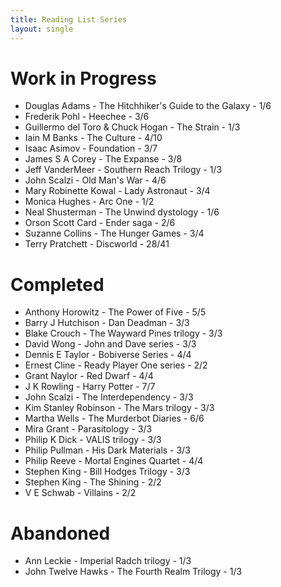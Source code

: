 ```yaml
---
title: Reading List Series
layout: single
---
```


# Work in Progress
* Douglas Adams - The Hitchhiker's Guide to the Galaxy - 1/6
* Frederik Pohl - Heechee - 3/6
* Guillermo del Toro &amp; Chuck Hogan - The Strain - 1/3
* Iain M Banks - The Culture - 4/10
* Isaac Asimov - Foundation - 3/7
* James S A Corey - The Expanse - 3/8
* Jeff VanderMeer - Southern Reach Trilogy - 1/3
* John Scalzi - Old Man's War - 4/6
* Mary Robinette Kowal - Lady Astronaut - 3/4
* Monica Hughes - Arc One - 1/2
* Neal Shusterman - The Unwind dystology - 1/6
* Orson Scott Card - Ender saga - 2/6
* Suzanne Collins - The Hunger Games - 3/4
* Terry Pratchett - Discworld - 28/41

# Completed
* Anthony Horowitz - The Power of Five - 5/5
* Barry J Hutchison - Dan Deadman - 3/3
* Blake Crouch - The Wayward Pines trilogy - 3/3
* David Wong - John and Dave series - 3/3
* Dennis E Taylor - Bobiverse Series - 4/4
* Ernest Cline - Ready Player One series - 2/2
* Grant Naylor - Red Dwarf - 4/4
* J K Rowling - Harry Potter - 7/7
* John Scalzi - The Interdependency - 3/3
* Kim Stanley Robinson - The Mars trilogy - 3/3
* Martha Wells - The Murderbot Diaries - 6/6
* Mira Grant - Parasitology - 3/3
* Philip K Dick - VALIS trilogy - 3/3
* Philip Pullman - His Dark Materials - 3/3
* Philip Reeve - Mortal Engines Quartet - 4/4
* Stephen King - Bill Hodges Trilogy - 3/3
* Stephen King - The Shining - 2/2
* V E Schwab - Villains - 2/2

# Abandoned
* Ann Leckie - Imperial Radch trilogy - 1/3
* John Twelve Hawks - The Fourth Realm Trilogy - 1/3